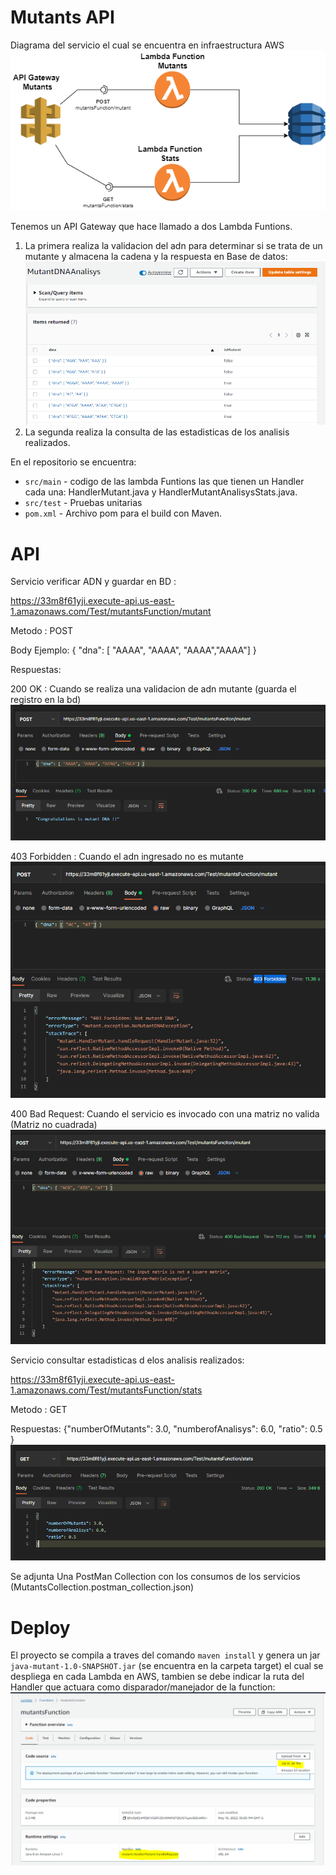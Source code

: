 # Mutants API 

Diagrama del servicio el cual se encuentra en infraestructura AWS
![Diagrama](/images/Mutant_Diag.png)


Tenemos un API Gateway que hace llamado a dos Lambda Funtions.
1. La primera realiza la validacion del adn para determinar si se trata de un mutante y almacena la cadena y la respuesta en Base de datos:
   ![Dynamo](/images/Dynamo_Mutants.PNG)
2. La segunda realiza la consulta de las estadisticas de los analisis realizados.


En el repositorio se encuentra:

- `src/main` - codigo de las lambda Funtions las que tienen un Handler cada una: HandlerMutant.java y HandlerMutantAnalisysStats.java.
- `src/test` - Pruebas unitarias
- `pom.xml` -  Archivo pom para el build con Maven.


# API 

Servicio verificar ADN y guardar en BD    :

https://33m8f61yji.execute-api.us-east-1.amazonaws.com/Test/mutantsFunction/mutant

Metodo : POST

Body Ejemplo: { "dna": [ "AAAA", "AAAA", "AAAA","AAAA"] } 

Respuestas:

200 OK :  Cuando se realiza una validacion de adn mutante (guarda el registro en la bd)      
          ![Dynamo](/images/200.PNG)
          
          

403 Forbidden : Cuando el adn ingresado no es mutante      
          ![Dynamo](/images/403.PNG)
          
          

400 Bad Request: Cuando el servicio es invocado con una matriz no valida (Matriz no cuadrada)      
          ![Dynamo](/images/400.PNG)


Servicio consultar estadisticas d elos analisis realizados:

 https://33m8f61yji.execute-api.us-east-1.amazonaws.com/Test/mutantsFunction/stats
 
 Metodo : GET
 
 Respuestas: {"numberOfMutants": 3.0, "numberofAnalisys": 6.0, "ratio": 0.5 }
  ![Dynamo](/images/stats.PNG)
  
  
Se adjunta Una PostMan Collection con los consumos de los servicios  (MutantsCollection.postman_collection.json)


# Deploy 

El proyecto se compila a traves del comando  `maven install`  y genera un jar `java-mutant-1.0-SNAPSHOT.jar` (se encuentra en la carpeta target) 
el cual se despliega en cada Lambda en AWS, tambien se debe indicar la ruta del Handler que actuara como disparador/manejador de la function: 
![LambdaDeploy](/images/Lambda_Deploy.PNG)




